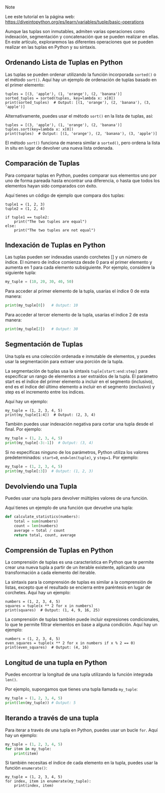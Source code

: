 > [!NOTE]
> Lee este tutorial en la página web: https://diveintopython.org/es/learn/variables/tuple/basic-operations

Aunque las tuplas son inmutables, admiten varias operaciones como indexación, segmentación y concatenación que se pueden realizar en ellas. En este artículo, exploraremos las diferentes operaciones que se pueden realizar en las tuplas en Python y su sintaxis.

## Ordenando Lista de Tuplas en Python

Las tuplas se pueden ordenar utilizando la función incorporada `sorted()` o el método `sort()`. Aquí hay un ejemplo de ordenación de tuplas basado en el primer elemento:

```python3
tuples = [(3, 'apple'), (1, 'orange'), (2, 'banana')]
sorted_tuples = sorted(tuples, key=lambda x: x[0])
print(sorted_tuples)  # Output: [(1, 'orange'), (2, 'banana'), (3, 'apple')]
```

Alternativamente, puedes usar el método `sort()` en la lista de tuplas, así:

```python3
tuples = [(3, 'apple'), (1, 'orange'), (2, 'banana')]
tuples.sort(key=lambda x: x[0])
print(tuples)  # Output: [(1, 'orange'), (2, 'banana'), (3, 'apple')]
```

El método `sort()` funciona de manera similar a `sorted()`, pero ordena la lista in situ en lugar de devolver una nueva lista ordenada.

## Comparación de Tuplas

Para comparar tuplas en Python, puedes comparar sus elementos uno por uno de forma pareada hasta encontrar una diferencia, o hasta que todos los elementos hayan sido comparados con éxito.

Aquí tienes un código de ejemplo que compara dos tuplas:

```python3
tuple1 = (1, 2, 3)
tuple2 = (1, 2, 4)

if tuple1 == tuple2:
    print("The two tuples are equal")
else:
    print("The two tuples are not equal")
```

## Indexación de Tuplas en Python

Las tuplas pueden ser indexadas usando corchetes [] y un número de índice. El número de índice comienza desde 0 para el primer elemento y aumenta en 1 para cada elemento subsiguiente. Por ejemplo, considere la siguiente tupla:

```python
my_tuple = (10, 20, 30, 40, 50)
```

Para acceder al primer elemento de la tupla, usarías el índice 0 de esta manera:

```python
print(my_tuple[0])   # Output: 10
```

Para acceder al tercer elemento de la tupla, usarías el índice 2 de esta manera:

```python
print(my_tuple[2])   # Output: 30
```

## Segmentación de Tuplas

Una tupla es una colección ordenada e inmutable de elementos, y puedes usar la segmentación para extraer una porción de la tupla.

La segmentación de tuplas usa la sintaxis `tuple[start:end:step]` para especificar un rango de elementos a ser extraídos de la tupla. El parámetro start es el índice del primer elemento a incluir en el segmento (inclusivo), end es el índice del último elemento a incluir en el segmento (exclusivo) y step es el incremento entre los índices.

Aquí hay un ejemplo:

```python3
my_tuple = (1, 2, 3, 4, 5)
print(my_tuple[1:4])  # Output: (2, 3, 4)
```

También puedes usar indexación negativa para cortar una tupla desde el final. Por ejemplo:

```python
my_tuple = (1, 2, 3, 4, 5)
print(my_tuple[-3:-1])  # Output: (3, 4)
```

Si no especificas ninguno de los parámetros, Python utiliza los valores predeterminados: `start=0`, `end=len(tuple)`, y `step=1`. Por ejemplo:

```python
my_tuple = (1, 2, 3, 4, 5)
print(my_tuple[:3])  # Output: (1, 2, 3)
```

## Devolviendo una Tupla

Puedes usar una tupla para devolver múltiples valores de una función.

Aquí tienes un ejemplo de una función que devuelve una tupla:

```python
def calculate_statistics(numbers):
    total = sum(numbers)
    count = len(numbers)
    average = total / count
    return total, count, average
```

## Comprensión de Tuplas en Python

La comprensión de tuplas es una característica en Python que te permite crear una nueva tupla a partir de un iterable existente, aplicando una transformación a cada elemento del iterable.

La sintaxis para la comprensión de tuplas es similar a la comprensión de listas, excepto que el resultado se encierra entre paréntesis en lugar de corchetes. Aquí hay un ejemplo:

```python3
numbers = (1, 2, 3, 4, 5)
squares = tuple(x ** 2 for x in numbers)
print(squares)  # Output: (1, 4, 9, 16, 25)
```

La comprensión de tuplas también puede incluir expresiones condicionales, lo que te permite filtrar elementos en base a alguna condición. Aquí hay un ejemplo:

```python3
numbers = (1, 2, 3, 4, 5)
even_squares = tuple(x ** 2 for x in numbers if x % 2 == 0)
print(even_squares)  # Output: (4, 16)
```

## Longitud de una tupla en Python

Puedes encontrar la longitud de una tupla utilizando la función integrada `len()`.

Por ejemplo, supongamos que tienes una tupla llamada `my_tuple`:

```python
my_tuple = (1, 2, 3, 4, 5)
print(len(my_tuple)) # Output: 5
```

## Iterando a través de una tupla

Para iterar a través de una tupla en Python, puedes usar un bucle `for`. Aquí hay un ejemplo:

```python
my_tuple = (1, 2, 3, 4, 5)
for item in my_tuple:
    print(item)
```

Si también necesitas el índice de cada elemento en la tupla, puedes usar la función `enumerate()`:

```python3
my_tuple = (1, 2, 3, 4, 5)
for index, item in enumerate(my_tuple):
    print(index, item)
```
